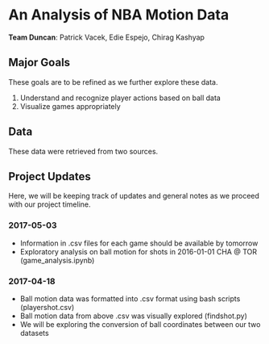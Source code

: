 # An Analysis of NBA Motion Data
<b>Team Duncan</b>: Patrick Vacek, Edie Espejo, Chirag Kashyap


## Major Goals
These goals are to be refined as we further explore these data.
<ol>
<li>Understand and recognize player actions based on ball data</li>
<li>Visualize games appropriately</li>
</ol>

## Data
These data were retrieved from two sources.

## Project Updates
Here, we will be keeping track of updates and general notes as we proceed with our project timeline.

### 2017-05-03
<ul>
<li>Information in .csv files for each game should be available by tomorrow</li>
<li>Exploratory analysis on ball motion for shots in 2016-01-01 CHA @ TOR (game_analysis.ipynb)</li>
</ul>

### 2017-04-18
<ul>
<li>Ball motion data was formatted into .csv format using bash scripts (playershot.csv)</li>
<li>Ball motion data from above .csv was visually explored (findshot.py)</li>
<li>We will be exploring the conversion of ball coordinates between our two datasets</li>
</ul>
